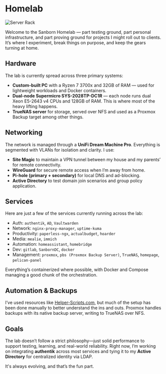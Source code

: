# Homelab

![Server Rack](/img/serverrack.jpeg)

Welcome to the Sanborn Homelab — part testing ground, part personal infrastructure, and part proving ground for projects I might roll out to clients. It’s where I experiment, break things on purpose, and keep the gears turning at home.

## Hardware

The lab is currently spread across three primary systems:

- **Custom-built PC** with a Ryzen 7 3700x and 32GB of RAM — used for lightweight workloads and Docker containers.
- **Dual-node Supermicro SYS-2028TP-DC1R** — each node runs dual Xeon E5-2643 v4 CPUs and 128GB of RAM. This is where most of the heavy lifting happens.
- **TrueNAS server** for storage, served over NFS and used as a Proxmox Backup target among other things.

## Networking

The network is managed through a **UniFi Dream Machine Pro**. Everything is segmented with VLANs for isolation and clarity. I use:

- **Site Magic** to maintain a VPN tunnel between my house and my parents’ for remote connectivity.
- **WireGuard** for secure remote access when I’m away from home.
- **Pi-hole (primary + secondary)** for local DNS and ad-blocking.
- **Active Directory** to test domain join scenarios and group policy application.

## Services

Here are just a few of the services currently running across the lab:

- Auth: `authentik`, `AD`, `Vaultwarden`
- Network: `nginx-proxy-manager`, `uptime-kuma`
- Productivity: `paperless-ngx`, `actualbudget`, `hoarder`
- Media: `mealie`, `immich`
- Automation: `homeassistant`, `homebridge`
- Dev: `gitlab`, `SanbornDC`, `docker`
- Management: `proxmox`, `pbs (Proxmox Backup Server)`, `TrueNAS`, `homepage`, `pelican-panel`

Everything’s containerized where possible, with Docker and Compose managing a good chunk of the orchestration.

## Automation & Backups

I’ve used resources like [Helper-Scripts.com](https://helper-scripts.com), but much of the setup has been done manually to better understand the ins and outs. Proxmox handles backups with its native backup server, writing to TrueNAS over NFS.

## Goals

The lab doesn’t follow a strict philosophy—just solid performance to support testing, learning, and real-world reliability. Right now, I’m working on integrating **authentik** across most services and tying it to my **Active Directory** for centralized identity via LDAP.

It's always evolving, and that’s the fun part.
